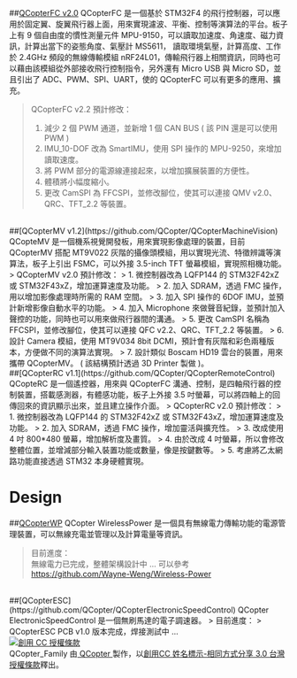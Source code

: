 ##[QCopterFC v2.0](https://github.com/QCopter/QCopterFlightControl)
QCopterFC 是一個基於 STM32F4 的飛行控制器，可以應用於固定翼、旋翼飛行器上面，用來實現濾波、平衡、控制等演算法的平台。板子上有 9 個自由度的慣性測量元件 MPU-9150，可以讀取加速度、角速度、磁力資訊，計算出當下的姿態角度、氣壓計 MS5611， 讀取環境氣壓，計算高度、工作於 2.4GHz 頻段的無線傳輸模組 nRF24L01，傳輸飛行器上相關資訊，同時也可以藉由該模組從外部接收飛行控制指令，另外還有 Micro USB 與 Micro SD，並且引出了 ADC、PWM、SPI、UART，使的 QCopterFC 可以有更多的應用、擴充。
> QCopterFC v2.2 預計修改：  
> 1. 減少 2 個 PWM 通道，並新增 1 個 CAN BUS ( 該 PIN 還是可以使用 PWM )  
> 2. IMU_10-DOF 改為 SmartIMU，使用 SPI 操作的 MPU-9250，來增加讀取速度。  
> 3. 將 PWM 部分的電源線連接起來，以增加擴展裝置的方便性。  
> 4. 體積將小幅度縮小。  
> 5. 更改 CamSPI 為 FFCSPI，並修改腳位，使其可以連接 QMV v2.0、QRC、TFT_2.2 等裝置。  

<br>
##[QCopterMV v1.2](https://github.com/QCopter/QCopterMachineVision)
QCopteMV 是一個機系視覺開發板，用來實現影像處理的裝置，目前 QCopterMV 搭配 MT9V022 灰階的攝像頭模組，用以實現光流、特徵辨識等演算法，板子上引出 FSMC，可以外接 3.5-inch TFT 螢幕模組，實現照相機功能。
> QCopterMV v2.0 預計修改：  
> 1. 微控制器改為 LQFP144 的 STM32F42xZ 或 STM32F43xZ，增加運算速度及功能。  
> 2. 加入 SDRAM，透過 FMC 操作，用以增加影像處理時所需的 RAM 空間。  
> 3. 加入 SPI 操作的 6DOF IMU，並預計新增影像自動水平的功能。  
> 4. 加入 Microphone 來做聲音紀錄，並預計加入聲控的功能，同時也可以用來做飛行器間的溝通。  
> 5. 更改 CamSPI 名稱為 FFCSPI，並修改腳位，使其可以連接 QFC v2.2、QRC、TFT_2.2 等裝置。  
> 6. 設計 Camera 模組，使用 MT9V034 8bit DCMI，預計會有灰階和彩色兩種版本，方便做不同的演算法實現。  
> 7. 設計類似 Boscam HD19 雲台的裝置，用來攜帶 QCopterMV。 ( 該結構預計透過 3D Printer 製做 )。  

<br>
##[QCopterRC v1.1](https://github.com/QCopter/QCopterRemoteControl)
QCopteRC 是一個遙控器，用來與 QCopterFC 溝通、控制，是四軸飛行器的控制裝置，搭載感測器，有體感功能，板子上外接 3.5 吋螢幕，可以將四軸上的回傳回來的資訊顯示出來，並且建立操作介面。
> QCopterRC v2.0 預計修改：    
> 1. 微控制器改為 LQFP144 的 STM32F42xZ 或 STM32F43xZ，增加運算速度及功能。  
> 2. 加入 SDRAM，透過 FMC 操作，增加靈活與擴充性。  
> 3. 改成使用 4 吋 800*480 螢幕，增加解析度及畫質。  
> 4. 由於改成 4 吋螢幕，所以會修改整體位置，並增減部分輸入裝置功能或數量，像是按鍵數等。  
> 5. 考慮將乙太網路功能直接透過 STM32 本身硬體實現。  

Design
========

##[QCopterWP](https://github.com/QCopter/QCopterWirelessPower)
QCopter WirelessPower 是一個具有無線電力傳輸功能的電源管理裝置，可以無線充電並管理以及計算電量等資訊。
> 目前進度：  
> 無線電力已完成，整體架構設計中 ... 
> 可以參考 https://github.com/Wayne-Weng/Wireless-Power

<br>
##[QCopterESC](https://github.com/QCopter/QCopterElectronicSpeedControl)
QCopter ElectronicSpeedControl 是一個無刷馬達的電子調速器。
> 目前進度：  
> QCopterESC PCB v1.0 版本完成，焊接測試中 ... 

<br>
<a rel="license" href="http://creativecommons.org/licenses/by-sa/3.0/tw/deed.zh_TW"><img alt="創用 CC 授權條款" style="border-width:0" src="http://i.creativecommons.org/l/by-sa/3.0/tw/88x31.png" /></a><br /><span xmlns:dct="http://purl.org/dc/terms/" property="dct:title"> QCopter_Family </span>由<a xmlns:cc="http://creativecommons.org/ns#" href="https://github.com/QCopter" property="cc:attributionName" rel="cc:attributionURL"> QCopter </a>製作，以<a rel="license" href="http://creativecommons.org/licenses/by-sa/3.0/tw/deed.zh_TW">創用CC 姓名標示-相同方式分享 3.0 台灣 授權條款</a>釋出。
